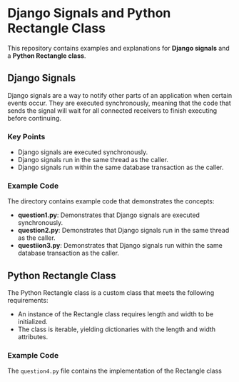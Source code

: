 # Django Signals and Python Rectangle Class

This repository contains examples and explanations for **Django signals** and a **Python Rectangle class**.

## Django Signals

Django signals are a way to notify other parts of an application when certain events occur. They are executed synchronously, meaning that the code that sends the signal will wait for all connected receivers to finish executing before continuing.

### Key Points
- Django signals are executed synchronously.
- Django signals run in the same thread as the caller.
- Django signals run within the same database transaction as the caller.

### Example Code

The directory contains example code that demonstrates the concepts:

- **question1.py**: Demonstrates that Django signals are executed synchronously.
- **question2.py**: Demonstrates that Django signals run in the same thread as the caller.
- **questiion3.py**: Demonstrates that Django signals run within the same database transaction as the caller.

## Python Rectangle Class

The Python Rectangle class is a custom class that meets the following requirements:

- An instance of the Rectangle class requires length and width to be initialized.
- The class is iterable, yielding dictionaries with the length and width attributes.

### Example Code

The `question4.py` file contains the implementation of the Rectangle class


